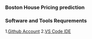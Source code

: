 ### Boston House Pricing prediction

### Software and Tools Requrements

1.[Github Account](https://github.com)
2.[VS Code IDE](https://code.visualstudio.com/)